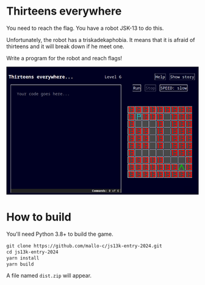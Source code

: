 # Thirteens everywhere
You need to reach the flag. You have a robot JSK-13 to do this.

Unfortunately, the robot has a triskadekaphobia. It means that it is afraid of thirteens and it will break down if he meet one.

Write a program for the robot and reach flags!

![Screenshot](static/screenshot.png)

# How to build
You'll need Python 3.8+ to build the game.
```
git clone https://github.com/mallo-c/js13k-entry-2024.git
cd js13k-entry-2024
yarn install
yarn build
```
A file named `dist.zip` will appear.
